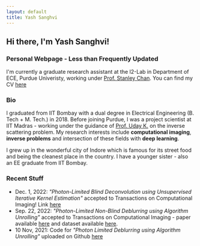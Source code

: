 ```yaml
---
layout: default
title: Yash Sanghvi
---
```

## Hi there, I'm Yash Sanghvi!
### Personal Webpage - Less than Frequently Updated
I'm currently a graduate research assistant at the I2-Lab in Department of ECE, Purdue Univeristy, working under [Prof. Stanley Chan](https://engineering.purdue.edu/ChanGroup/stanleychan.html).  You can find my CV [here](/CV_YashSanghvi.pdf)

### Bio
I graduated from IIT Bombay with a dual degree in Electrical Engineering (B. Tech + M. Tech.) in 2018. Before joining Purdue, I was a project scientist at IIT Madras  - working under the guidance of [Prof. Uday K.](http://www.ee.iitm.ac.in/uday/) on the inverse scattering problem. My research interests include **computational imaging**, **inverse problems** and intersection of these fields with **deep learning**.

I grew up in the wonderful city of Indore which is famous for its street food and being the cleanest place in the country. I have a younger sister - also an EE graduate from IIT Bombay. 

### Recent Stuff
* Dec. 1, 2022: _"Photon-Limited Blind Deconvolution using Unsupervised Iterative Kernel Estimation"_ accepted to Transactions on Computational Imaging! Link [here](https://ieeexplore.ieee.org/document/9982288)
* Sep. 22, 2022: _"Photon-Limited Non-Blind Deblurring using Algorithm Unrolling"_ accepted to Transactions on Computational Imaging - paper available [here](https://ieeexplore.ieee.org/document/9903556) and dataset available [here](https://aaaakshat.github.io/pldd/).
* 10 Nov, 2021: Code for _"Photon Limited Deblurring using Algorithm Unrolling"_ uploaded on Github [here](https://github.com/sanghviyashiitb/poisson-deblurring)



